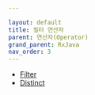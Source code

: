 ```yaml
---

layout: default
title: 필터 연산자
parent: 연산자(Operator)
grand_parent: RxJava
nav_order: 3
---
```


- [Filter](https://kennethss.github.io/docs/rxjava/operator/trasforming-operator/filter/)
- [Distinct](https://kennethss.github.io/docs/rxjava/operator/trasforming-operator/distinct/)

